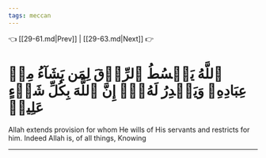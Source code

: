 ```yaml
---
tags: meccan
---
```


👈 [[29-61.md|Prev]] | [[29-63.md|Next]] 👉

# ٱللَّهُ يَبۡسُطُ ٱلرِّزۡقَ لِمَن يَشَآءُ مِنۡ عِبَادِهِۦ وَيَقۡدِرُ لَهُۥٓۚ إِنَّ ٱللَّهَ بِكُلِّ شَيۡءٍ عَلِيمٞ

Allah extends provision for whom He wills of His servants and restricts for him. Indeed Allah is, of all things, Knowing

---

